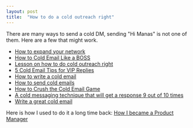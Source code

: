 ```yaml
---
layout: post
title:  "How to do a cold outreach right"
---
```


There are many ways to send a cold DM, sending "Hi Manas" is not one of them. Here are a few that might work.

- [How to expand your network](https://www.outpace.co/questions/expand-my-network-in-tech)
- [How to Cold Email Like a BOSS](https://copywritingcourse.com/heres-how-to-cold-email-like-a-boss/)
- [Lesson on how to do cold outreach right](https://mobile.twitter.com/ShaanVP/status/1357058739551932417)
- [5 Cold Email Tips for VIP Replies](https://okdork.com/how-to-email-a-busy-vip-5-tips-for-connecting-with-a-cold-email/)
- [How to write a cold email](https://sriramk.com/coldemail)
- [How to send cold emails](https://mobile.twitter.com/david_perell/status/1209564849572855813)
- [How to Crush the Cold Email Game](https://medium.com/alpaca-vc/how-to-crush-the-cold-email-game-1785658a1222#.cyjd3zjrp)
- [A cold messaging technique that will get a response 9 out of 10 times](https://www.linkedin.com/feed/update/activity:6422148864291139584/)
- [Write a great cold email](https://mobile.twitter.com/SahilBloom/status/1452375554825486336)

Here is how I used to do it a long time back: [How I became a Product Manager](https://manassaloi.com/2018/03/30/how-i-became-pm.html)
